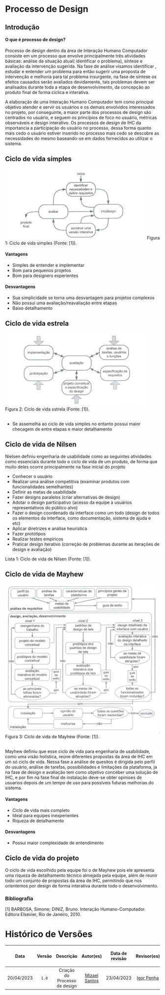 # Processo de Design

## Introdução

#### O que é processo de design?
Processo de design dentro da área de Interação Humano Computador consiste em um processo que envolve principalmente três atividades básicas: análise da situação atual( identificar o problema), síntese e avaliação da intervenção sugerida. Na fase de  análise visamos identificar , estudar e entender um problema para então sugerir uma proposta de intervenção e melhoria para tal problema insurgente, na fase de síntese os efeitos causados serão avaliados devidamente, tais problemas devem ser analisados durante toda a etapa de desenvolvimento, da concepção ao produto final de forma cíclica e interativa.

A elaboração de uma Interação Humano Computador tem como principal objetivo atender e servir os usuários e os demais envolvidos interessados no projeto, por conseguinte, a maior parte dos processos de design são centrados no usuário, e seguem os princípios de foco no usuário, métricas observáveis e design interativo. Os processos de design de IHC da importancia a participação do usuário no processo, dessa forma quanto mais cedo o usuário estiver inserido no processo mais cedo se descobre as necessidades do mesmo baseando-se em dados fornecidos ao utilizar o sistema.

## Ciclo de vida simples
<img title="a title" alt="Imagem Ciclo de vida simples" src="img/processo-design/ciclosimples.png">
Figura 1: Ciclo de vida simples (Fonte: [1]).  

#### Vantagens
- Simples de entender e implementar
- Bom para pequenos projetos
- Bom para designers experientes 

#### Desvantagens
- Sua simplicidade se torna uma desvantagem para projetos complexos
- Não possui uma avaliação/reavaliação entre etapas 
- Baixo detalhamento

## Ciclo de vida estrela
<img title="a title" alt="Imagem Ciclo de vida estrela" src="img/processo-design/cicloestrela.png">
Figura 2: Ciclo de vida sstrela (Fonte: [1]).
<br>
<br>

- Se assemelha ao ciclo de vida simples no entanto possui maior checagem de entre etapas e maior detalhamento

## Ciclo de vida de Nilsen

Nielsen definiu engenharia de usabilidade como as seguintes atividades como essenciais durante todo o ciclo de vida de um produto, de forma que muito deles ocorre principalmente na fase inicial do projeto
- Conhecer o usuário
- Realizar uma análise competitiva (examinar produtos com funcionalidades semelhantes)
- Definir as metas de usabilidade
- Fazer designs paralelos (criar alternativas de design)
- Adotar o design participativo (acesso da equipe à usuários representativos do público alvo)
- Fazer o design coordenado da interface como um todo (design de todos os elementos da interface, como documentação, sistema de ajuda e etc)
- Aplicar diretrizes e análise heurística
- Fazer protótipos
- Realizar testes empíricos
- Praticar design iterativo (correção de problemas durante as iterações de design e avaliação)

Lista 1: Ciclo de vida de Nilsen (Fonte: [1]).

## Ciclo de vida de Mayhew
<img title="a title" alt="Imagem Ciclo de vida estrela" src="img/processo-design/ciclodemayhew.png">
Figura 3: Ciclo de vida de Mayhew (Fonte: [1]).
<br>
<br>

Mayhew definiu que esse ciclo de vida para engenharia de usabilidade, como uma visão holística, reúne diferentes propostas da área de IHC em um só ciclo de vida. Nessa fase a análise de quesitos é dirigida pelo perfil do usuário, análise de tarefas, possibilidades e limitações da plataforma, ja na fase de design e avaliação tem como objetivo conceber uma solução de IHC, e por fim na fase final de instalação deve-se obter opinioes de usuarios depois de um tempo de uso para possíveis futuras melhorias do sistema. 

#### Vantagens
- Ciclo de vida mais completo
- Ideal para equipes inexperientes
- Riqueza de detalhamento

#### Desvantagens
- Possui maior complexidade de entendimento

## Ciclo de vida do projeto 
O ciclo de vida escolhido pela equipe foi o de Mayhew pois ele apresenta uma riqueza de detalhamento técnico almejada pela equipe, além de reunir todo um conjunto de propostas da área de IHC, permitindo que nos orientemos por design de forma interativa durante todo o desenvolvimento.

### Bibliografia
[1] BARBOSA, Simone; DINIZ, Bruno. Interação Humano-Computador. Editora Elsevier, Rio de Janeiro, 2010.


# Histórico de Versões

| <p align="center">Data</p> | <p align="center">Versão</p> | <p align="center">Descrição</p> | <p align="center">Autor(es)</p> | <p align="center">Data de revisão</p> | <p align="center">Revisor(es)</p> |
| :--:       | :----: | :-------: | :---: | :-------------: | :-----: |
| 20/04/2023 | `1.0`  | Criação do Processo de design | [Mizael Santos](https://github.com/frmiza) | 23/04/2023 | [Igor Penha](https://github.com/igorpenhaa) |
